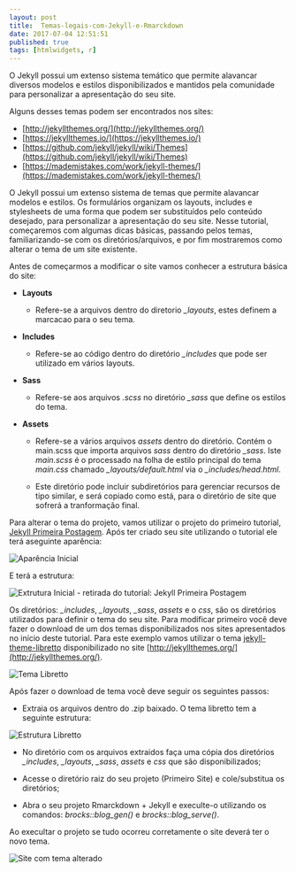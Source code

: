 ```yaml
---
layout: post
title:  Temas-legais-com-Jekyll-e-Rmarckdown
date: 2017-07-04 12:51:51
published: true
tags: [htmlwidgets, r]
---
```






O Jekyll possui um extenso sistema temático que permite alavancar diversos modelos e estilos disponibilizados e mantidos pela comunidade para personalizar a apresentação do seu site. 

Alguns desses temas podem ser encontrados nos sites:

* [http://jekyllthemes.org/](http://jekyllthemes.org/)
* [https://jekyllthemes.io/](https://jekyllthemes.io/)
* [https://github.com/jekyll/jekyll/wiki/Themes](https://github.com/jekyll/jekyll/wiki/Themes)
* [https://mademistakes.com/work/jekyll-themes/](https://mademistakes.com/work/jekyll-themes/)


O Jekyll possui um extenso sistema de temas que permite alavancar modelos e estilos. Os formulários organizam os layouts, includes e stylesheets de uma forma que podem ser substituídos pelo conteúdo desejado, para personalizar a apresentação do seu site. Nesse tutorial, começaremos com algumas dicas básicas, passando pelos temas, familiarizando-se com os diretórios/arquivos, e por fim mostraremos como alterar o tema de um site existente.

Antes de começarmos a modificar o site vamos conhecer a estrutura básica do site:

* **Layouts**
  + Refere-se a arquivos dentro do diretorio *_layouts*, estes definem a marcacao para o seu tema.
  
  
* **Includes**
  + Refere-se ao código dentro do diretório *_includes* que pode ser utilizado em vários layouts.
  
  
* **Sass**
  + Refere-se aos arquivos *.scss* no diretório *_sass* que define os estilos do tema.
  
  
* **Assets**
  + Refere-se a vários arquivos *assets* dentro do diretório. Contém o main.scss que importa arquivos *sass* dentro do diretório *_sass*. Iste *main.scss* é o processado na folha de estilo principal do tema *main.css* chamado *_layouts/default.html* via o *_includes/head.html*.
  
  + Este diretório pode incluir subdiretórios para gerenciar recursos de tipo similar, e será copiado como está, para o diretório de site que sofrerá a tranformação final.
  

Para alterar o tema do projeto, vamos utilizar o projeto do primeiro tutorial, [Jekyll Primeira Postagem](https://arthurlustosa.github.io/maisumsitesobre/). Após ter criado seu site utilizando o tutorial ele terá aseguinte aparência:

![Aparência Inicial](https://s11.postimg.org/cnc81725f/aparenciabase.png)

E terá a estrutura:


![Extrutura Inicial - retirada do tutorial: Jekyll Primeira Postagem](https://s7.postimg.org/kbg69glxn/estruturabase.png)





Os diretórios: *_includes*, *_layouts*, *_sass*, *assets* e o *css*, são os diretórios utilizados para definir o tema do seu site. Para modificar primeiro você deve fazer o download de um dos temas disponibilizados nos sites apresentados no início deste tutorial. Para este exemplo vamos utilizar o tema [jekyll-theme-libretto](http://jekyllthemes.org/themes/jekyll-theme-libretto/) disponibilizado no site [http://jekyllthemes.org/](http://jekyllthemes.org/).


![Tema Libretto](https://s9.postimg.org/e4dgu9oi7/libretto.png)

Após fazer o download de tema você deve seguir os seguintes passos:

* Extraia os arquivos dentro do .zip baixado. O tema libretto tem a seguinte estrutura:

![Estrutura Libretto](https://s24.postimg.org/luo0fbdbp/estruturalibretto.png)

* No diretório com os arquivos extraidos faça uma cópia dos diretórios *_includes*, *_layouts*, *_sass*, *assets* e *css*  que são disponibilizados;


* Acesse o diretório raiz do seu projeto (Primeiro Site) e cole/substitua os diretórios;


* Abra o seu projeto Rmarckdown + Jekyll e execulte-o utilizando os comandos: *brocks::blog_gen()* e  *brocks::blog_serve()*. 


Ao execultar o projeto se tudo ocorreu corretamente o site deverá ter o novo tema.

![Site com tema alterado](https://s15.postimg.org/3ycrligyz/aparencianova.png)
